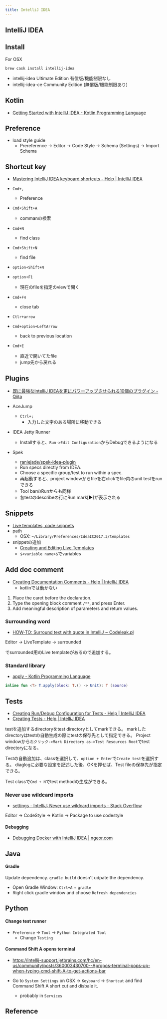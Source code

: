 ```yaml
---
title: IntelliJ IDEA
---
```


## IntelliJ IDEA

## Install
For OSX

```
brew cask install intellij-idea
```

* intellij-idea
    Ultimate Edition 有償版/機能制限なし
* intellij-idea-ce
    Community Edition (無償版/機能制限あり)

## Kotlin
* [Getting Started with IntelliJ IDEA - Kotlin Programming Language](https://kotlinlang.org/docs/tutorials/getting-started.html)

## Preference
* load style guide
    * Prereference -> Editor -> Code Style -> Schema (Settings) -> Import Schema

## Shortcut key
* [Mastering IntelliJ IDEA keyboard shortcuts - Help | IntelliJ IDEA](https://www.jetbrains.com/help/idea/mastering-intellij-idea-keyboard-shortcuts.html)

* `Cmd+,`
    * Preference
* `Cmd+Shift+A`
    * commanの検索
* `Cmd+N`
    * find class
* `Cmd+Shift+N`
    * find file
* `option+Shift+N`
* `option+F1`
    * 現在のfileを指定のviewで開く
* `Cmd+F4`
    * close tab
* `Ctlr+arrow`
* `Cmd+option+LeftArrow`
    * back to previous location
* `Cmd+E`
    * 直近で開いてたfile
    * jump先から戻れる

## Plugins
* [既に最強なIntelliJ IDEAを更にパワーアップさせられる10個のプラグイン - Qiita](https://qiita.com/konohiroaki/items/b9a810702d87a0b6bb53)

* AceJump
    * `Ctrl+;`
        * 入力した文字のある場所に移動できる
* IDEA Jetty Runner
    * Installすると、`Run->Edit Configuration`からDebugできるようになる
* Spek
    * [raniejade/spek-idea-plugin](https://github.com/raniejade/spek-idea-plugin)
    * Run specs directly from IDEA.
    * Choose a specific group/test to run within a spec.
    * 再起動すると、project windowからfileを右clickでfile内のunit testをrunできる
    * Tool barのRunからも同様
    * 各testのdescribeの行にRun mark[▶]が表示される

## Snippets
* [Live templates, code snippets](https://www.jetbrains.com/help/idea/2016.3/live-templates.html)
* path
    * OSX: `~/Library/Preferences/IdeaIC2017.3/templates`
* snippetの追加
    * [Creating and Editing Live Templates](https://www.jetbrains.com/help/idea/2016.3/creating-and-editing-live-templates.html)
    * `$<variable name>$`でvariables

## Add doc comment
* [Creating Documentation Comments - Help | IntelliJ IDEA](https://www.jetbrains.com/help/idea/creating-documentation-comments.html)
    * kotlinでは動かない

1. Place the caret before the declaration.
2. Type the opening block comment `/**`, and press Enter.
3. Add meaningful description of parameters and return values.


### Surrounding word
* [HOW-TO: Surround text with quote in IntelliJ ~ Codeleak.pl](http://blog.codeleak.pl/2014/06/how-to-surround-text-with-quote-in.html)

Editor -> LiveTemplate -> surrounded

でsurrounded用のLive templateがあるので追加する。

### Standard library
* [apply - Kotlin Programming Language](https://kotlinlang.org/api/latest/jvm/stdlib/kotlin/apply.html)

```kotlin
inline fun <T> T.apply(block: T.() -> Unit): T (source)
```

## Tests
* [Creating Run/Debug Configuration for Tests - Help | IntelliJ IDEA](https://www.jetbrains.com/help/idea/creating-run-debug-configuration-for-tests.html)
* [Creating Tests - Help | IntelliJ IDEA](https://www.jetbrains.com/help/idea/creating-tests.html)

testを追加するdirectoryをtest directoryとしてmarkできる。
markしたdirectoryはtestの自動生成の際にtestの保存先として指定できる。
Project windowから`右クリック->Mark Directory as->Test Resources Root`でtest directoryになる。

Testの自動追加は、classを選択して、`option + Enter`で`Create test`を選択する。
diaglogに必要な設定を記述した後、OKを押せば、Test fileの保存先が指定できる。

Test classで`Cmd + N`でtest methodの生成ができる。

### Never use wildcard imports
* [settings - IntelliJ: Never use wildcard imports - Stack Overflow](https://stackoverflow.com/questions/3348816/intellij-never-use-wildcard-imports)

Editor -> CodeStyle -> Kotlin -> Package to use codestyle


#### Debugging
- [Debugging Docker with IntelliJ IDEA \| ngeor\.com](https://ngeor.com/2017/03/26/debugging-docker-with-intellij-idea.html)


## Java

#### Gradle
Update dependency. `gradle build` doesn't udpate the dependency.

* Open Gradle Window: `Ctrl+A` + `gradle`
* Right click gradle window and choose `Refresh dependencies`

## Python

#### Change test runner
- `Preference` -> `Tool` -> `Python Integrated Tool`
    - Change `Testing` 


#### Command Shift A opens terminal
- https://intellij-support.jetbrains.com/hc/en-us/community/posts/360003430700--Apropos-terminal-pops-up-when-typing-cmd-shift-A-to-get-actions-bar

- Go to `System Settings` on OSX -> `Keyboard` -> `Shortcut` and find Command Shift A short cut and disbale it.
    - probably in `Services`

## Reference
